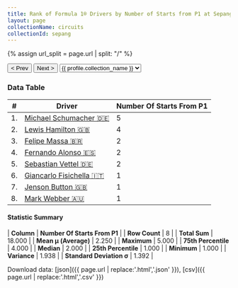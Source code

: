 ```yaml
---
title: Rank of Formula 1® Drivers by Number of Starts from P1 at Sepang International Circuit
layout: page
collectionName: circuits
collectionId: sepang
---
```


{% assign url_split = page.url | split: "/" %}
<div id="collection-navigation">
<button onclick="selector.options[selector.selectedIndex-1].value && (window.location = selector.options[selector.selectedIndex-1].value);">&lt; Prev</button>
<button onclick="selector.options[selector.selectedIndex+1].value && (window.location = selector.options[selector.selectedIndex+1].value);">Next &gt;</button>
<select id="selector" onchange="this.options[this.selectedIndex].value && (window.location = this.options[this.selectedIndex].value);">
  {% for collectionId in site.data[page.collectionName].refs %}
    {% if collectionId == page.collectionId %}
      {% assign selected = "selected" %}
    {% else %}
      {% assign selected = "" %}
    {% endif %}
    {% assign profile = site.data[page.collectionName][collectionId].profile %}
    <option value="/f1/{{ page.collectionName }}/{{ collectionId }}/{{ url_split[4] }}" {{ selected }}>{{ profile.collection_name }}</option>
  {% endfor %}
</select>
</div>

<canvas id="chart" width="400" height="180"></canvas>
<script>
var data = {
  "labels" : [
    "Michael Schumacher",
    "Lewis Hamilton",
    "Felipe Massa",
    "Fernando Alonso",
    "Sebastian Vettel",
    "Giancarlo Fisichella",
    "Jenson Button",
    "Mark Webber"
  ],
  "datasets" : [
    {
      "label" : "Number Of Starts From P1",
      "data" : [
        5,
        4,
        2,
        2,
        2,
        1,
        1,
        1
      ],
      "borderColor" : [
        "#1D181E",
        "#1D181E",
        "#1D181E",
        "#1D181E",
        "#1D181E",
        "#1D181E",
        "#1D181E",
        "#1D181E"
      ],
      "borderWidth" : 1,
      "backgroundColor" : [
        "#9C8E8D",
        "#9C8E8D",
        "#9C8E8D",
        "#9C8E8D",
        "#9C8E8D",
        "#9C8E8D",
        "#9C8E8D",
        "#9C8E8D"
      ]
    }
  ]
};
var options = {
  legend: {
    display: false
  },
  scales: {
    xAxes: [{
      ticks: {
        beginAtZero: true,
        maxRotation: 180,
        display: window.innerWidth > 800
      }
    }],
    yAxes: [{
      ticks: {
        beginAtZero: true
      }
    }]
  },
  onResize: function(chart, size) {
    chart.options.scales.xAxes[0].ticks.display = size.width > 800;
  }
};
var chart = new Chart("chart", {
    data: data,
    type: 'bar',
    options: options
});
</script>



### Data Table

| # | Driver | Number Of Starts From P1 |
|--|--|--|
| 1. | [Michael Schumacher 🇩🇪](/f1/drivers/michael_schumacher) | 5 |
| 2. | [Lewis Hamilton 🇬🇧](/f1/drivers/hamilton) | 4 |
| 3. | [Felipe Massa 🇧🇷](/f1/drivers/massa) | 2 |
| 4. | [Fernando Alonso 🇪🇸](/f1/drivers/alonso) | 2 |
| 5. | [Sebastian Vettel 🇩🇪](/f1/drivers/vettel) | 2 |
| 6. | [Giancarlo Fisichella 🇮🇹](/f1/drivers/fisichella) | 1 |
| 7. | [Jenson Button 🇬🇧](/f1/drivers/button) | 1 |
| 8. | [Mark Webber 🇦🇺](/f1/drivers/webber) | 1 |

#### Statistic Summary

| **Column** | **Number Of Starts From P1** |
| **Row Count** | 8 |
| **Total Sum** | 18.000 |
| **Mean μ (Average)** | 2.250 |
| **Maximum** | 5.000 |
| **75th Percentile** | 4.000 |
| **Median** | 2.000 |
| **25th Percentile** | 1.000 |
| **Minimum** | 1.000 |
| **Variance** | 1.938 |
| **Standard Deviation σ** | 1.392 |

Download data: [json]({{ page.url | replace:'.html','.json' }}), [csv]({{ page.url | replace:'.html','.csv' }})
